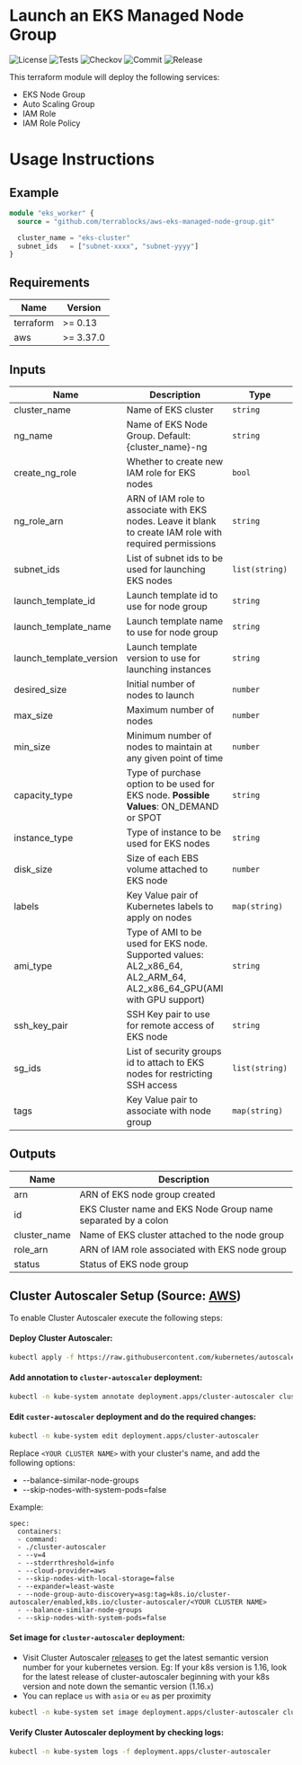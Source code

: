 # Launch an EKS Managed Node Group

![License](https://img.shields.io/github/license/terrablocks/aws-eks-managed-node-group?style=for-the-badge) ![Tests](https://img.shields.io/github/workflow/status/terrablocks/aws-eks-managed-node-group/tests/master?label=Test&style=for-the-badge) ![Checkov](https://img.shields.io/github/workflow/status/terrablocks/aws-eks-managed-node-group/checkov/master?label=Checkov&style=for-the-badge) ![Commit](https://img.shields.io/github/last-commit/terrablocks/aws-eks-managed-node-group?style=for-the-badge) ![Release](https://img.shields.io/github/v/release/terrablocks/aws-eks-managed-node-group?style=for-the-badge)

This terraform module will deploy the following services:
- EKS Node Group
- Auto Scaling Group
- IAM Role
- IAM Role Policy

# Usage Instructions
## Example
```terraform
module "eks_worker" {
  source = "github.com/terrablocks/aws-eks-managed-node-group.git"

  cluster_name = "eks-cluster"
  subnet_ids   = ["subnet-xxxx", "subnet-yyyy"]
}
```

## Requirements

| Name | Version |
|------|---------|
| terraform | >= 0.13 |
| aws | >= 3.37.0 |

## Inputs

| Name | Description | Type | Default | Required |
|------|-------------|------|---------|:--------:|
| cluster_name | Name of EKS cluster | `string` | n/a | yes |
| ng_name | Name of EKS Node Group. Default: {cluster_name}-ng | `string` | `""` | no |
| create_ng_role | Whether to create new IAM role for EKS nodes | `bool` | `true` | no |
| ng_role_arn | ARN of IAM role to associate with EKS nodes. Leave it blank to create IAM role with required permissions | `string` | `""` | no |
| subnet_ids | List of subnet ids to be used for launching EKS nodes | `list(string)` | n/a | yes |
| launch_template_id | Launch template id to use for node group | `string` | `""` | no |
| launch_template_name | Launch template name to use for node group | `string` | `""` | no |
| launch_template_version | Launch template version to use for launching instances | `string` | `"$Latest"` | no |
| desired_size | Initial number of nodes to launch | `number` | `2` | no |
| max_size | Maximum number of nodes | `number` | `4` | no |
| min_size | Minimum number of nodes to maintain at any given point of time | `number` | `2` | no |
| capacity_type | Type of purchase option to be used for EKS node. **Possible Values**: ON_DEMAND or SPOT | `string` | `"ON_DEMAND"` | no |
| instance_type | Type of instance to be used for EKS nodes | `string` | `"t3.medium"` | no |
| disk_size | Size of each EBS volume attached to EKS node | `number` | `20` | no |
| labels | Key Value pair of Kubernetes labels to apply on nodes | `map(string)` | `{}` | no |
| ami_type | Type of AMI to be used for EKS node. Supported values: AL2_x86_64, AL2_ARM_64, AL2_x86_64_GPU(AMI with GPU support) | `string` | `"AL2_x86_64"` | no |
| ssh_key_pair | SSH Key pair to use for remote access of EKS node | `string` | `""` | no |
| sg_ids | List of security groups id to attach to EKS nodes for restricting SSH access | `list(string)` | `[]` | no |
| tags | Key Value pair to associate with node group | `map(string)` | `{}` | no |

## Outputs

| Name | Description |
|------|-------------|
| arn | ARN of EKS node group created |
| id | EKS Cluster name and EKS Node Group name separated by a colon |
| cluster_name | Name of EKS cluster attached to the node group |
| role_arn | ARN of IAM role associated with EKS node group |
| status | Status of EKS node group |

## Cluster Autoscaler Setup (Source: [AWS](https://docs.aws.amazon.com/eks/latest/userguide/cluster-autoscaler.html#ca-deploy))
To enable Cluster Autoscaler execute the following steps:

#### Deploy Cluster Autoscaler:
```bash
kubectl apply -f https://raw.githubusercontent.com/kubernetes/autoscaler/master/cluster-autoscaler/cloudprovider/aws/examples/cluster-autoscaler-autodiscover.yaml
```

#### Add annotation to `cluster-autoscaler` deployment:
```bash
kubectl -n kube-system annotate deployment.apps/cluster-autoscaler cluster-autoscaler.kubernetes.io/safe-to-evict="false"
```

#### Edit `custer-autoscaler` deployment and do the required changes:
```bash
kubectl -n kube-system edit deployment.apps/cluster-autoscaler
```

Replace `<YOUR CLUSTER NAME>` with your cluster's name, and add the following options:
- --balance-similar-node-groups
- --skip-nodes-with-system-pods=false

Example:
```
spec:
  containers:
  - command:
  - ./cluster-autoscaler
  - --v=4
  - --stderrthreshold=info
  - --cloud-provider=aws
  - --skip-nodes-with-local-storage=false
  - --expander=least-waste
  - --node-group-auto-discovery=asg:tag=k8s.io/cluster-autoscaler/enabled,k8s.io/cluster-autoscaler/<YOUR CLUSTER NAME>
  - --balance-similar-node-groups
  - --skip-nodes-with-system-pods=false
```

#### Set image for `cluster-autoscaler` deployment:

- Visit Cluster Autoscaler [releases](https://github.com/kubernetes/autoscaler/releases) to get the latest semantic version number for your kubernetes version. Eg: If your k8s version is 1.16, look for the latest release of cluster-autoscaler beginning with your k8s version and note down the semantic version (1.16.`x`)
- You can replace `us` with `asia` or `eu` as per proximity

```bash
kubectl -n kube-system set image deployment.apps/cluster-autoscaler cluster-autoscaler=us.gcr.io/k8s-artifacts-prod/autoscaling/cluster-autoscaler:v1.16.x
```

#### Verify Cluster Autoscaler deployment by checking logs:
```bash
kubectl -n kube-system logs -f deployment.apps/cluster-autoscaler
```
